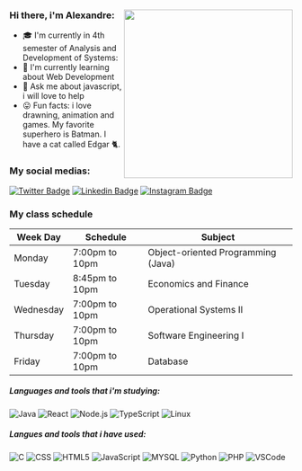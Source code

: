 <div align="left">

<img align="right" src="https://media.giphy.com/media/WoubLJE2HwyHg1qa9Z/giphy.gif" width="300"/>

### Hi there, i'm Alexandre:

- 🎓 I'm currently in 4th semester of Analysis and Development of Systems:
- 📖 I'm currently learning about Web Development
- 🙋 Ask me about javascript, i will love to help
- 😛 Fun facts: i love drawning, animation and games. My favorite superhero is Batman. I have a cat called Edgar 🐈.

### My social medias:

[![Twitter Badge](https://img.shields.io/twitter/follow/Xandy_Moraiis?label=Follow&style=social&link=https://twitter.com/Xandy_Moraiis)](https://twitter.com/Xandy_Moraiis)
[![Linkedin Badge](https://img.shields.io/badge/-linkedin-blue?style=plastic&logo=Linkedin&logoColor=white&link=https://www.linkedin.com/in/alexandre-morais/)](https://www.linkedin.com/in/alexandre-morais/)
[![Instagram Badge](https://img.shields.io/badge/Instagram-%23E4405F.svg?&style=&logo=instagram&logoColor=white)](https://www.instagram.com/alexandre.moraiis/)

  
  ### My class schedule

  Week Day | Schedule | Subject
---------|------|--------
 Monday  |7:00pm to 10pm |Object-oriented Programming (Java)
 Tuesday |8:45pm to 10pm |Economics and Finance
 Wednesday |7:00pm to 10pm | Operational Systems II
 Thursday |7:00pm to 10pm | Software Engineering I
 Friday |7:00pm to 10pm | Database


##### Languages and tools that i'm studying:

![Java](https://img.shields.io/badge/-Java-000000?style=flat&logo=java&logoColor=orange)
![React](https://img.shields.io/badge/-React-222222?style=flat&logo=React&logoColor=61DAFB)
![Node.js](https://img.shields.io/badge/-Node.js-000000?style=flat&logo=node.js&logoColor=339933)
![TypeScript](https://img.shields.io/badge/-TypeScript-222222?style=flat&logo=typescript)
![Linux](https://img.shields.io/badge/-Linux-222222?style=flat&logo=linux)

##### Langues and tools that i have used:

![C](https://img.shields.io/badge/-C-000000?style=flat&logo=c)
![CSS](https://img.shields.io/badge/-CSS-222222?style=flat&logo=css3)
![HTML5](https://img.shields.io/badge/-HTML5-000000?style=flat&logo=html5)
![JavaScript](https://img.shields.io/badge/-JavaScript-222222?style=flat&logo=javascript)
![MYSQL](https://img.shields.io/badge/-SQL-000000?style=flat&logo=mysql)
![Python](https://img.shields.io/badge/-Python-222222?style=flat&logo=python)
![PHP](https://img.shields.io/badge/-php-000000?style=flat&logo=php)
![VSCode](https://img.shields.io/badge/-vscode-222222?style=flat&logo=visual-studio-code&logoColor=007ACC)

</div>
